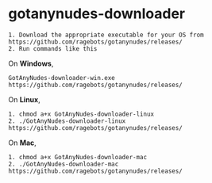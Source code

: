 # gotanynudes-downloader  
```
1. Download the appropriate executable for your OS from https://github.com/ragebots/gotanynudes/releases/  
2. Run commands like this
```
On __Windows__,
```
GotAnyNudes-downloader-win.exe https://github.com/ragebots/gotanynudes/releases/
```
On __Linux__,
```
1. chmod a+x GotAnyNudes-downloader-linux
2. ./GotAnyNudes-downloader-linux https://github.com/ragebots/gotanynudes/releases/
```
On __Mac__,
```
1. chmod a+x GotAnyNudes-downloader-mac
2. ./GotAnyNudes-downloader-mac https://github.com/ragebots/gotanynudes/releases/
```  
